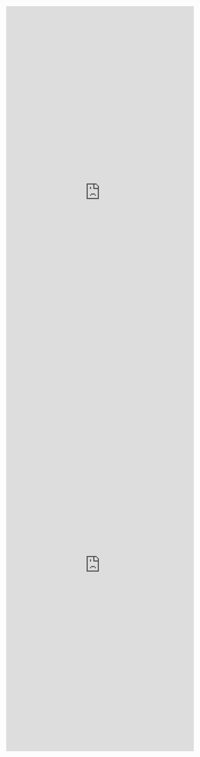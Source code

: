 <embed type="text/html" src="https://hardrock100.github.io/docs/runners_manual_2021/rules/" width="100%" height="1000px">

<embed type="text/html" src="https://hardrock100.github.io/docs/runners_manual_2021/covid/" width="100%" height="1000px">

